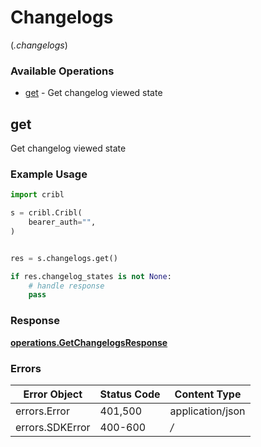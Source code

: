 # Changelogs
(*.changelogs*)

### Available Operations

* [get](#get) - Get changelog viewed state

## get

Get changelog viewed state

### Example Usage

```python
import cribl

s = cribl.Cribl(
    bearer_auth="",
)


res = s.changelogs.get()

if res.changelog_states is not None:
    # handle response
    pass
```


### Response

**[operations.GetChangelogsResponse](../../models/operations/getchangelogsresponse.md)**
### Errors

| Error Object     | Status Code      | Content Type     |
| ---------------- | ---------------- | ---------------- |
| errors.Error     | 401,500          | application/json |
| errors.SDKError  | 400-600          | */*              |
